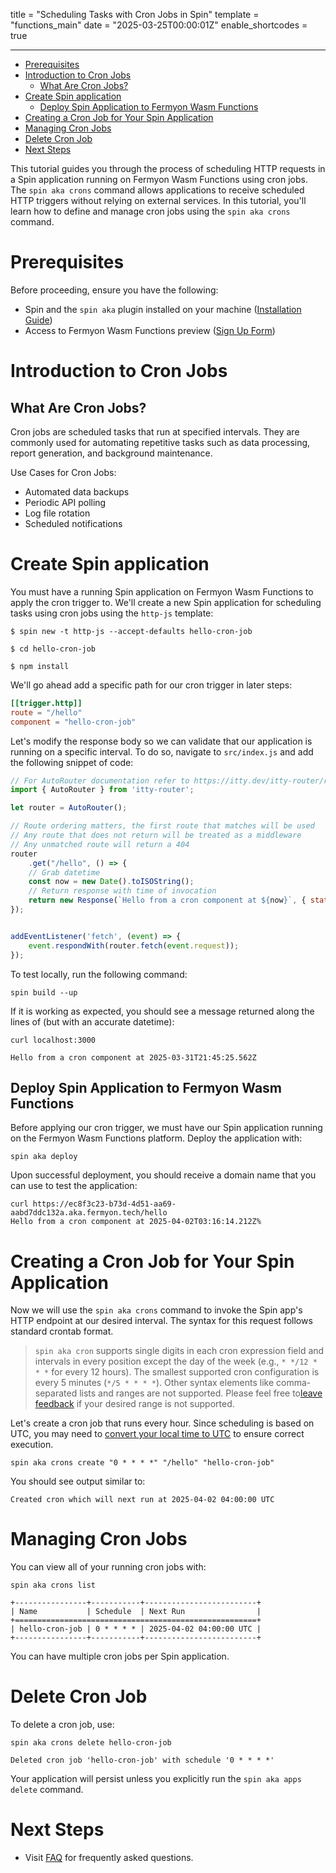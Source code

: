 title = "Scheduling Tasks with Cron Jobs in Spin"
template = "functions_main"
date = "2025-03-25T00:00:01Z"
enable_shortcodes = true

---
- [Prerequisites](#prerequisites)
- [Introduction to Cron Jobs](#introduction-to-cron-jobs)
  - [What Are Cron Jobs?](#what-are-cron-jobs)
- [Create Spin application](#create-spin-application)
  - [Deploy Spin Application to Fermyon Wasm Functions](#deploy-spin-application-to-fermyon-wasm-functions)
- [Creating a Cron Job for Your Spin Application](#creating-a-cron-job-for-your-spin-application)
- [Managing Cron Jobs](#managing-cron-jobs)
- [Delete Cron Job](#delete-cron-job)
- [Next Steps](#next-steps)
  
This tutorial guides you through the process of scheduling HTTP requests in a Spin application running on Fermyon Wasm Functions using cron jobs. The `spin aka crons` command allows applications to receive scheduled HTTP triggers without relying on external services. In this tutorial, you'll learn how to define and manage cron jobs using the `spin aka crons` command.

# Prerequisites
Before proceeding, ensure you have the following:

- Spin and the `spin aka` plugin installed on your machine ([Installation Guide](./quickstart.md))
- Access to Fermyon Wasm Functions preview ([Sign Up Form](https://fibsu0jcu2g.typeform.com/fwf-preview))

# Introduction to Cron Jobs

## What Are Cron Jobs?

Cron jobs are scheduled tasks that run at specified intervals. They are commonly used for automating repetitive tasks such as data processing, report generation, and background maintenance.

Use Cases for Cron Jobs:
* Automated data backups
* Periodic API polling
* Log file rotation
* Scheduled notifications

# Create Spin application 

You must have a running Spin application on Fermyon Wasm Functions to apply the cron trigger to. We'll create a new Spin application for scheduling tasks using cron jobs using the `http-js` template:

<!-- @selectiveCpy -->

```console
$ spin new -t http-js --accept-defaults hello-cron-job

$ cd hello-cron-job

$ npm install
```

We'll go ahead add a specific path for our cron trigger in later steps:

```toml
[[trigger.http]]
route = "/hello"
component = "hello-cron-job"
```

Let's modify the response body so we can validate that our application is running on a specific interval. To do so, navigate to `src/index.js` and add the following snippet of code:

<!-- @selectiveCpy -->

```JavaScript
// For AutoRouter documentation refer to https://itty.dev/itty-router/routers/autorouter
import { AutoRouter } from 'itty-router';

let router = AutoRouter();

// Route ordering matters, the first route that matches will be used
// Any route that does not return will be treated as a middleware
// Any unmatched route will return a 404
router
    .get("/hello", () => {
    // Grab datetime
    const now = new Date().toISOString();
    // Return response with time of invocation
    return new Response(`Hello from a cron component at ${now}`, { status: 200 });
});


addEventListener('fetch', (event) => {
    event.respondWith(router.fetch(event.request));
});
```

To test locally, run the following command:

<!-- @selectiveCpy -->

```console
spin build --up
```

If it is working as expected, you should see a message returned along the lines of (but with an accurate datetime):

<!-- @selectiveCpy -->

```console
curl localhost:3000
```

<!-- @nocpy -->

```console
Hello from a cron component at 2025-03-31T21:45:25.562Z
```

## Deploy Spin Application to Fermyon Wasm Functions

Before applying our cron trigger, we must have our Spin application running on the Fermyon Wasm Functions platform. Deploy the application with:

<!-- @selectiveCpy -->

```console
spin aka deploy
```

Upon successful deployment, you should receive a domain name that you can use to test the application:

<!-- @nocpy -->

```console
curl https://ec8f3c23-b73d-4d51-aa69-aabd7ddc132a.aka.fermyon.tech/hello
Hello from a cron component at 2025-04-02T03:16:14.212Z% 
```

# Creating a Cron Job for Your Spin Application

Now we will use the `spin aka crons` command to invoke the Spin app's HTTP endpoint at our desired interval. The syntax for this request follows standard crontab format.

> `spin aka cron` supports single digits in each cron expression field and intervals in every position except the day of the week (e.g., `* */12 * * *` for every 12 hours). The smallest supported cron configuration is every 5 minutes (`*/5 * * * *`). Other syntax elements like comma-separated lists and ranges are not supported. Please feel free to[leave feedback](https://fibsu0jcu2g.typeform.com/to/G2u4tPcP) if your desired range is not supported. 

Let's create a cron job that runs every hour. Since scheduling is based on UTC, you may need to [convert your local time to UTC](https://www.worldtimebuddy.com/?pl=1&lid=100&h=100&hf=1) to ensure correct execution.

<!-- @selectiveCpy -->

```console
spin aka crons create "0 * * * *" "/hello" "hello-cron-job"
```

You should see output similar to:

<!-- @nocpy -->

```console
Created cron which will next run at 2025-04-02 04:00:00 UTC
```

# Managing Cron Jobs

You can view all of your running cron jobs with:

<!-- @selectiveCpy -->

```console
spin aka crons list
```

<!-- @nocpy -->

```console
+----------------+-----------+-------------------------+
| Name           | Schedule  | Next Run                |
+======================================================+
| hello-cron-job | 0 * * * * | 2025-04-02 04:00:00 UTC |
+----------------+-----------+-------------------------+
```

You can have multiple cron jobs per Spin application.

# Delete Cron Job

To delete a cron job, use:

<!-- @selectiveCpy -->

```console
spin aka crons delete hello-cron-job
```

<!-- @nocpy -->

```console
Deleted cron job 'hello-cron-job' with schedule '0 * * * *'
```

Your application will persist unless you explicitly run the `spin aka apps delete` command. 

# Next Steps

* Visit [FAQ](faq.md) for frequently asked questions.